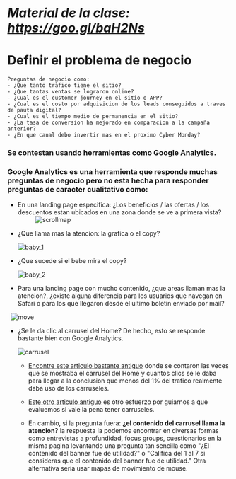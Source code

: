 # *Material de la clase: https://goo.gl/baH2Ns*

# Definir el problema de negocio

    Preguntas de negocio como:
    - ¿Que tanto trafico tiene el sitio?
    - ¿Que tantas ventas se lograron online?
    - ¿Cual es el customer journey en el sitio o APP?
    - ¿Cual es el costo por adquisicion de los leads conseguidos a traves de pauta digital?
    - ¿Cual es el tiempo medio de permanencia en el sitio?
    - ¿La tasa de conversion ha mejorado en comparacion a la campaña anterior?
    - ¿En que canal debo invertir mas en el proximo Cyber Monday?

### Se contestan usando herramientas como Google Analytics. 
### Google Analytics es una herramienta que responde muchas preguntas de negocio pero no esta hecha para responder preguntas de caracter cualitativo como:

- En una landing page especifica: ¿Los beneficios / las ofertas / los descuentos estan ubicados en una zona donde se ve a primera vista?
               
    ![scrollmap]
        
- ¿Que llama mas la atencion: la grafica o el copy?
               
    ![baby_1]
        
- ¿Que sucede si el bebe mira el copy?
               
    ![baby_2]

- Para una landing page con mucho contenido, ¿que areas llaman mas la atencion?, ¿existe alguna diferencia para los usuarios que navegan en Safari o para los que llegaron desde el ultimo boletin enviado por mail?

    ![move] 

- ¿Se le da clic al carrusel del Home? De hecho, esto se responde bastante bien con Google Analytics.

    ![carrusel]
    
    - [Encontre este articulo bastante antiguo](https://searchengineland.com/homepage-sliders-are-bad-for-seo-usability-163496) donde se contaron las veces que se mostraba el carrusel del Home y cuantos clics se le daba para llegar a la conclusion que menos del 1% del trafico realmente daba uso de los carruseles. 

    - [Este otro articulo antiguo](https://erikrunyon.com/2013/01/carousel-stats/) es otro esfuerzo por guiarnos a que evaluemos si vale la pena tener carruseles.

    - En cambio, si la pregunta fuera: **¿el contenido del carrusel llama la atencion?** la respuesta la podemos encontrar en diversas formas como entrevistas a profundidad, focus groups, cuestionarios en la misma pagina levantando una pregunta tan sencilla como "¿El contenido del banner fue de utilidad?" o "Califica del 1 al 7 si consideras que el contenido del banner fue de utilidad." Otra alternativa seria usar mapas de movimiento de mouse.
    
    



[scrollmap]: https://zarget.com/assets/images/banners/scrollmaps-hero.png
[baby_1]: https://cdn.thegood.com/wp-content/uploads/heatmaps-scrollmaps-clickmaps-2.png
[baby_2]: https://cdn.thegood.com/wp-content/uploads/heatmaps-scrollmaps-clickmaps-3.png
[move]: https://www.mousestats.com/static/theme/salesv2/serviceScreenshots/move.gif
[carrusel]: https://cdn.thegood.com/wp-content/uploads/heatmaps-scrollmaps-clickmaps-8.jpg

